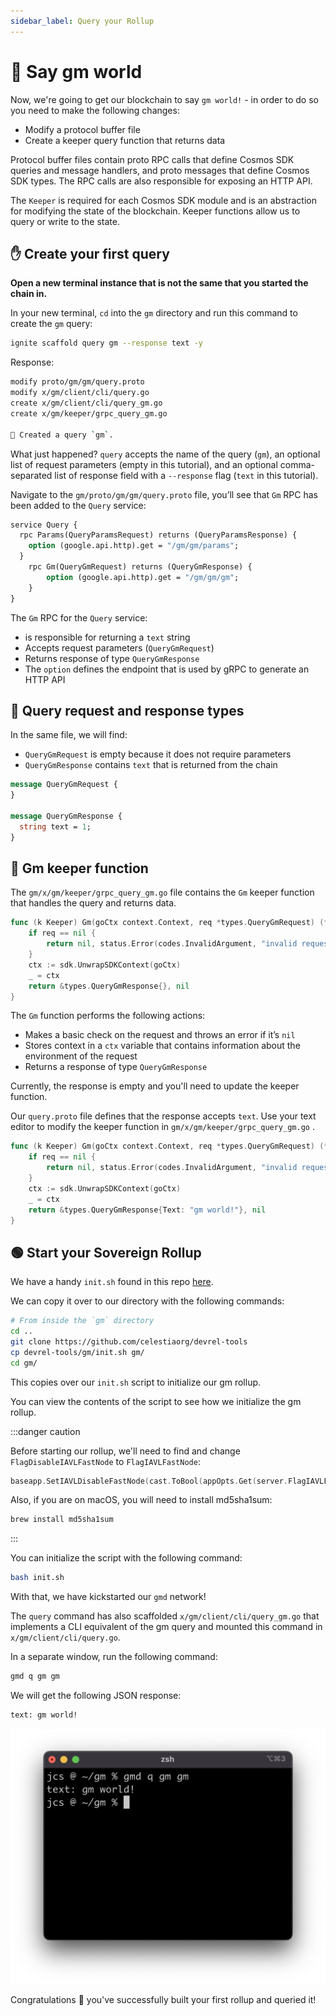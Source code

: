 ```yaml
---
sidebar_label: Query your Rollup
---
```


# 💬 Say gm world

Now, we're going to get our blockchain to say `gm world!` - in order to do so
you need to make the following changes:

- Modify a protocol buffer file
- Create a keeper query function that returns data

Protocol buffer files contain proto RPC calls that define Cosmos SDK queries
and message handlers, and proto messages that define Cosmos SDK types. The RPC
calls are also responsible for exposing an HTTP API.

The `Keeper` is required for each Cosmos SDK module and is an abstraction for
modifying the state of the blockchain. Keeper functions allow us to query or
write to the state.

## ✋ Create your first query

**Open a new terminal instance that is not the
same that you started the chain in.**

In your new terminal, `cd` into the `gm` directory and run this command
to create the `gm` query:

```bash
ignite scaffold query gm --response text -y
```

Response:

```bash
modify proto/gm/gm/query.proto
modify x/gm/client/cli/query.go
create x/gm/client/cli/query_gm.go
create x/gm/keeper/grpc_query_gm.go

🎉 Created a query `gm`.
```

What just happened? `query` accepts the name of the query (`gm`), an optional
list of request parameters (empty in this tutorial), and an optional
comma-separated list of response field with a `--response` flag (`text` in this
tutorial).

Navigate to the `gm/proto/gm/gm/query.proto` file, you’ll see that `Gm` RPC has
been added to the `Query` service:

<!-- markdownlint-disable MD010 -->
<!-- markdownlint-disable MD013 -->
```protobuf title="gm/proto/gm/gm/query.proto"
service Query {
  rpc Params(QueryParamsRequest) returns (QueryParamsResponse) {
    option (google.api.http).get = "/gm/gm/params";
  }
	rpc Gm(QueryGmRequest) returns (QueryGmResponse) {
		option (google.api.http).get = "/gm/gm/gm";
	}
}
```
<!-- markdownlint-enable MD013 -->
<!-- markdownlint-enable MD010 -->

The `Gm` RPC for the `Query` service:

- is responsible for returning a `text` string
- Accepts request parameters (`QueryGmRequest`)
- Returns response of type `QueryGmResponse`
- The `option` defines the endpoint that is used by gRPC to generate an HTTP API

## 📨 Query request and response types

In the same file, we will find:

- `QueryGmRequest` is empty because it does not require parameters
- `QueryGmResponse` contains `text` that is returned from the chain

```protobuf title="gm/proto/gm/gm/query.proto"
message QueryGmRequest {
}

message QueryGmResponse {
  string text = 1;
}
```

## 👋 Gm keeper function

The `gm/x/gm/keeper/grpc_query_gm.go` file contains the `Gm` keeper function that
handles the query and returns data.

<!-- markdownlint-disable MD013 -->
<!-- markdownlint-disable MD010 -->
```go title="gm/x/gm/keeper/grpc_query_gm.go"
func (k Keeper) Gm(goCtx context.Context, req *types.QueryGmRequest) (*types.QueryGmResponse, error) {
	if req == nil {
		return nil, status.Error(codes.InvalidArgument, "invalid request")
	}
	ctx := sdk.UnwrapSDKContext(goCtx)
	_ = ctx
	return &types.QueryGmResponse{}, nil
}
```
<!-- markdownlint-enable MD010 -->
<!-- markdownlint-enable MD013 -->

The `Gm` function performs the following actions:

- Makes a basic check on the request and throws an error if it’s `nil`
- Stores context in a `ctx` variable that contains information about the
environment of the request
- Returns a response of type `QueryGmResponse`

Currently, the response is empty and you'll need to update the keeper function.

Our `query.proto` file defines that the response accepts `text`. Use your text
editor to modify the keeper function in `gm/x/gm/keeper/grpc_query_gm.go` .

<!-- markdownlint-disable MD013 -->
<!-- markdownlint-disable MD010 -->
```go title="gm/x/gm/keeper/grpc_query_gm.go"
func (k Keeper) Gm(goCtx context.Context, req *types.QueryGmRequest) (*types.QueryGmResponse, error) {
	if req == nil {
		return nil, status.Error(codes.InvalidArgument, "invalid request")
	}
	ctx := sdk.UnwrapSDKContext(goCtx)
	_ = ctx
	return &types.QueryGmResponse{Text: "gm world!"}, nil
}
```
<!-- markdownlint-enable MD010 -->
<!-- markdownlint-enable MD013 -->

## 🟢 Start your Sovereign Rollup

We have a handy `init.sh` found in this repo
[here](https://github.com/celestiaorg/devrel-tools).

We can copy it over to our directory with the following commands:

```sh
# From inside the `gm` directory
cd ..
git clone https://github.com/celestiaorg/devrel-tools
cp devrel-tools/gm/init.sh gm/
cd gm/
```

This copies over our `init.sh` script to initialize our
gm rollup.

You can view the contents of the script to see how we
initialize the gm rollup.

:::danger caution

Before starting our rollup, we'll need to find and change
`FlagDisableIAVLFastNode` to `FlagIAVLFastNode`:

```go title="gm/cmd/gmd/cmd/root.go"
baseapp.SetIAVLDisableFastNode(cast.ToBool(appOpts.Get(server.FlagIAVLFastNode))),
```

Also, if you are on macOS, you will need to install md5sha1sum:

```sh
brew install md5sha1sum
```

:::

You can initialize the script with the following command:

```sh
bash init.sh
```

With that, we have kickstarted our `gmd` network!

The `query` command has also scaffolded
`x/gm/client/cli/query_gm.go` that
implements a CLI equivalent of the gm query and mounted this command in
`x/gm/client/cli/query.go`.

In a separate window, run the following command:

```bash
gmd q gm gm
```

We will get the following JSON response:

```bash
text: gm world!
```

![4.png](/img/gm/4.png)

Congratulations 🎉 you've successfully built your first rollup and queried it!

